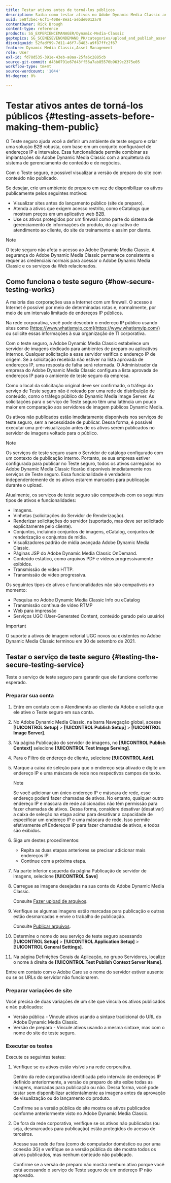 ```yaml
---
title: Testar ativos antes de torná-los públicos
description: Saiba como testar ativos no Adobe Dynamic Media Classic antes de torná-los públicos.
uuid: 5e8f3bec-6cf1-408e-8ea1-aebde0012a70
contentOwner: Rick Brough
content-type: reference
products: SG_EXPERIENCEMANAGER/Dynamic-Media-Classic
geptopics: SG_SCENESEVENONDEMAND_PK/categories/upload_and_publish_assets
discoiquuid: 52fadf99-7d11-46f7-8483-a9f87ffc2f67
feature: Dynamic Media Classic,Asset Management
role: User
exl-id: fd78d535-391e-43eb-a8aa-25fa6c2885cb
source-git-commit: d43b0791e67d43ff56a7ab85570b9639c2375e05
workflow-type: tm+mt
source-wordcount: '1044'
ht-degree: 0%

---
```


# Testar ativos antes de torná-los públicos {#testing-assets-before-making-them-public}

O Teste seguro ajuda você a definir um ambiente de teste seguro e criar uma solução B2B robusta, com base em um conjunto configurável de endereços IP e intervalos. Essa funcionalidade permite combinar as implantações do Adobe Dynamic Media Classic com a arquitetura do sistema de gerenciamento de conteúdo e de negócios.

Com o Teste seguro, é possível visualizar a versão de preparo do site com conteúdo não publicado.

Se desejar, crie um ambiente de preparo em vez de disponibilizar os ativos publicamente pelos seguintes motivos:

* Visualizar sites antes do lançamento público (site de preparo).
* Atenda a ativos que exigem acesso restrito, como eCatalogs que mostram preços em um aplicativo web B2B.
* Use os ativos protegidos por um firewall como parte do sistema de gerenciamento de informações do produto, do aplicativo de atendimento ao cliente, do site de treinamento e assim por diante.

>[!NOTE]
>
>O teste seguro não afeta o acesso ao Adobe Dynamic Media Classic. A segurança do Adobe Dynamic Media Classic permanece consistente e requer as credenciais normais para acessar o Adobe Dynamic Media Classic e os serviços da Web relacionados.

## Como funciona o teste seguro {#how-secure-testing-works}

A maioria das corporações usa a Internet com um firewall. O acesso à Internet é possível por meio de determinadas rotas e, normalmente, por meio de um intervalo limitado de endereços IP públicos.

Na rede corporativa, você pode descobrir o endereço IP público usando sites como [https://www.whatismyip.com](https://www.whatismyip.com/) ou solicite essas informações à sua organização de TI corporativa.

Com o teste seguro, a Adobe Dynamic Media Classic estabelece um servidor de imagens dedicado para ambientes de preparo ou aplicativos internos. Qualquer solicitação a esse servidor verifica o endereço IP de origem. Se a solicitação recebida não estiver na lista aprovada de endereços IP, uma resposta de falha será retornada. O Administrador da empresa do Adobe Dynamic Media Classic configura a lista aprovada de endereços IP para o ambiente de teste seguro da empresa.

Como o local da solicitação original deve ser confirmado, o tráfego do serviço de Teste seguro não é roteado por uma rede de distribuição de conteúdo, como o tráfego público do Dynamic Media Image Server. As solicitações para o serviço de Teste seguro têm uma latência um pouco maior em comparação aos servidores de imagem públicos Dynamic Media.

Os ativos não publicados estão imediatamente disponíveis nos serviços de teste seguro, sem a necessidade de publicar. Dessa forma, é possível executar uma pré-visualização antes de os ativos serem publicados no servidor de imagens voltado para o público.

>[!NOTE]
>
>Os serviços de teste seguro usam o Servidor de catálogo configurado com um contexto de publicação interno. Portanto, se sua empresa estiver configurada para publicar no Teste seguro, todos os ativos carregados no Adobe Dynamic Media Classic ficarão disponíveis imediatamente nos serviços de Teste seguro. Essa funcionalidade é verdadeira independentemente de os ativos estarem marcados para publicação durante o upload.

Atualmente, os serviços de teste seguro são compatíveis com os seguintes tipos de ativos e funcionalidades:

<!-- 

Comment Type: remark
Last Modified By: unknown unknown 
Last Modified Date: 

<p>Added videos to list below 9/11/2012. Moved “Render Server requests” from unsupported to supported, listed below on 3/15/2016 as per email from Cynthia March 11, 2016)</p>

 -->

* Imagens.
* Vinhetas (solicitações do Servidor de Renderização).
* Renderizar solicitações do servidor (suportado, mas deve ser solicitado explicitamente pelo cliente).
* Conjuntos, incluindo conjuntos de imagens, eCatalog, conjuntos de renderização e conjuntos de mídia.
* Visualizadores padrão de mídia avançada Adobe Dynamic Media Classic.
* Páginas JSP do Adobe Dynamic Media Classic OnDemand.
* Conteúdo estático, como arquivos PDF e vídeos progressivamente exibidos.
* Transmissão de vídeo HTTP.
* Transmissão de vídeo progressiva.

Os seguintes tipos de ativos e funcionalidades não são compatíveis no momento:

* Pesquisa no Adobe Dynamic Media Classic Info ou eCatalog
* Transmissão contínua de vídeo RTMP
* Web para impressão
* Serviços UGC (User-Generated Content, conteúdo gerado pelo usuário)

>[!IMPORTANT]
>
>O suporte a ativos de imagem vetorial UGC novos ou existentes no Adobe Dynamic Media Classic terminou em 30 de setembro de 2021.

## Testar o serviço de teste seguro {#testing-the-secure-testing-service}

Teste o serviço de teste seguro para garantir que ele funcione conforme esperado.

<!-- >[!NOTE]
>
>*If you do not mention any IPs under **[!UICONTROL Setup]** > **[!UICONTROL Application Setup]** > **[!UICONTROL Publish Setup]** > **[!UICONTROL Image Server]** > **[!UICONTROL Test Image Service]*** - If you add an IP only, that IP is able to call the assets and no other IP are allowed to make the calls. As long there is no IP mentioned under that section, all IPs are allowed to make the calls for the assets, and they show up. -->

### Preparar sua conta

<!-- 

Comment Type: remark
Last Modified By: unknown unknown 
Last Modified Date: 

<p>RB: Rewrote entire steps under “Prepare your account” 9/10/2012</p>

 -->

1. Entre em contato com o Atendimento ao cliente da Adobe e solicite que ele ative o Teste seguro em sua conta.
1. No Adobe Dynamic Media Classic, na barra Navegação global, acesse **[!UICONTROL Setup]** > **[!UICONTROL Publish Setup]** > **[!UICONTROL Image Server]**.
1. Na página Publicação do servidor de imagens, no **[!UICONTROL Publish Context]** selecione **[!UICONTROL Test Image Serving]**.
1. Para o Filtro de endereço de cliente, selecione **[!UICONTROL Add]**.
1. Marque a caixa de seleção para que o endereço seja ativado e digite um endereço IP e uma máscara de rede nos respectivos campos de texto.

   >[!NOTE]
   >
   >Se você adicionar um único endereço IP e máscara de rede, esse endereço poderá fazer chamadas de ativos. No entanto, qualquer outro endereço IP e máscara de rede adicionados não têm permissão para fazer chamadas de ativos. Dessa forma, considere desativar (desativar) a caixa de seleção na etapa acima para desativar a capacidade de especificar um endereço IP e uma máscara de rede. Isso permite efetivamente *all* Endereços IP para fazer chamadas de ativos, e todos são exibidos.

1. Siga um destes procedimentos:
   * Repita as duas etapas anteriores se precisar adicionar mais endereços IP.
   * Continue com a próxima etapa.
1. Na parte inferior esquerda da página Publicação de servidor de imagens, selecione **[!UICONTROL Save]**
1. Carregue as imagens desejadas na sua conta do Adobe Dynamic Media Classic.

   Consulte [Fazer upload de arquivos](uploading-files.md#uploading_files).

1. Verifique se algumas imagens estão marcadas para publicação e outras estão desmarcadas e envie o trabalho de publicação.

   Consulte [Publicar arquivos](publishing-files.md#publishing_files).

1. Determine o nome do seu serviço de teste seguro acessando **[!UICONTROL Setup]** > **[!UICONTROL Application Setup]** > **[!UICONTROL General Settings]**.
1. Na página Definições Gerais da Aplicação, no grupo Servidores, localize o nome à direita de **[!UICONTROL Test Publish Context Server Name]**.

Entre em contato com o Adobe Care se o nome do servidor estiver ausente ou se os URLs do servidor não funcionarem.

### Preparar variações de site

Você precisa de duas variações de um site que vincula os ativos publicados e não publicados:

* Versão pública - Vincule ativos usando a sintaxe tradicional do URL do Adobe Dynamic Media Classic.
* Versão de preparo - Vincule ativos usando a mesma sintaxe, mas com o nome do site de teste seguro.

### Executar os testes

Execute os seguintes testes:

1. Verifique se os ativos estão visíveis na rede corporativa.

   Dentro da rede corporativa identificada pelo intervalo de endereços IP definido anteriormente, a versão de preparo do site exibe todas as imagens, marcadas para publicação ou não. Dessa forma, você pode testar sem disponibilizar acidentalmente as imagens antes da aprovação de visualização ou do lançamento do produto.

   Confirme se a versão pública do site mostra os ativos publicados conforme anteriormente visto no Adobe Dynamic Media Classic.

1. De fora da rede corporativa, verifique se os ativos não publicados (ou seja, desmarcados para publicação) estão protegidos do acesso de terceiros.

   Acesse sua rede de fora (como do computador doméstico ou por uma conexão 3G) e verifique se a versão pública do site mostra todos os ativos publicados, mas nenhum conteúdo não publicado.

   Confirme se a versão de preparo não mostra nenhum ativo porque você está acessando o serviço de Teste seguro de um endereço IP não aprovado.
